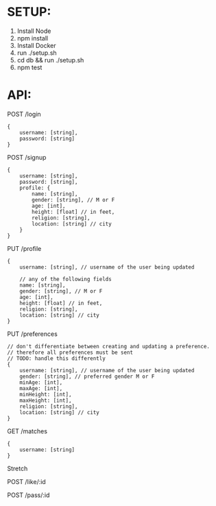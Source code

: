 # SETUP:

1. Install Node
2. npm install
2. Install Docker
3. run ./setup.sh
4. cd db && run ./setup.sh
5. npm test

# API:

POST /login
```
{
    username: [string],
    password: [string]
}
```

POST /signup
```
{
    username: [string],
    password: [string],
    profile: {
        name: [string],
        gender: [string], // M or F
        age: [int],
        height: [float] // in feet,
        religion: [string],
        location: [string] // city
    }
}
```

PUT /profile
```
{
    username: [string], // username of the user being updated

    // any of the following fields
    name: [string],
    gender: [string], // M or F
    age: [int],
    height: [float] // in feet,
    religion: [string],
    location: [string] // city
}
```

PUT /preferences
```
// don't differentiate between creating and updating a preference.
// therefore all preferences must be sent
// TODO: handle this differently
{   
    username: [string], // username of the user being updated
    gender: [string], // preferred gender M or F
    minAge: [int],
    maxAge: [int],
    minHeight: [int],
    maxHeight: [int],
    religion: [string],
    location: [string] // city
}
```

GET /matches
```
{
    username: [string]
}
```

Stretch

POST /like/:id

POST /pass/:id